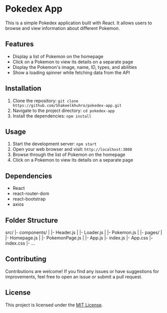 # Pokedex App

This is a simple Pokedex application built with React. It allows users to browse and view information about different Pokemon.

## Features

- Display a list of Pokemon on the homepage
- Click on a Pokemon to view its details on a separate page
- Display the Pokemon's image, name, ID, types, and abilities
- Show a loading spinner while fetching data from the API

## Installation

1. Clone the repository: `git clone https://github.com/Shakeelkhuhro/pokedex-app.git`
2. Navigate to the project directory: `cd pokedex-app`
3. Install the dependencies: `npm install`

## Usage

1. Start the development server: `npm start`
2. Open your web browser and visit: `http://localhost:3000`
3. Browse through the list of Pokemon on the homepage
4. Click on a Pokemon to view its details on a separate page

## Dependencies

- React
- react-router-dom
- react-bootstrap
- axios

## Folder Structure

src/
|- components/
| |- Header.js
| |- Loader.js
| |- Pokemon.js
|
|- pages/
| |- Homepage.js
| |- PokemonPage.js
|
|- App.js
|- index.js
|- App.css
|- index.css
|- ...


## Contributing

Contributions are welcome! If you find any issues or have suggestions for improvements, feel free to open an issue or submit a pull request.

## License

This project is licensed under the [MIT License](https://opensource.org/licenses/MIT).
